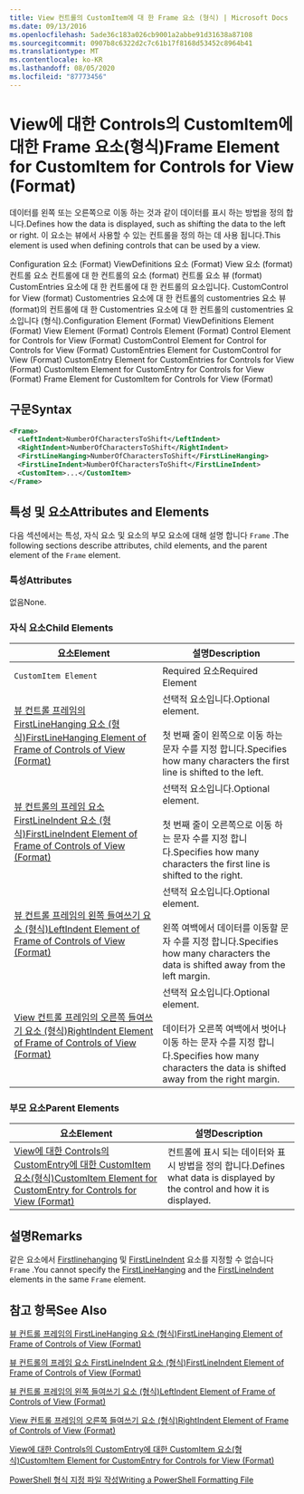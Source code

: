 ```yaml
---
title: View 컨트롤의 CustomItem에 대 한 Frame 요소 (형식) | Microsoft Docs
ms.date: 09/13/2016
ms.openlocfilehash: 5ade36c183a026cb9001a2abbe91d31638a87108
ms.sourcegitcommit: 0907b8c6322d2c7c61b17f8168d53452c8964b41
ms.translationtype: MT
ms.contentlocale: ko-KR
ms.lasthandoff: 08/05/2020
ms.locfileid: "87773456"
---
```

# <a name="frame-element-for-customitem-for-controls-for-view-format"></a><span data-ttu-id="d41f7-102">View에 대한 Controls의 CustomItem에 대한 Frame 요소(형식)</span><span class="sxs-lookup"><span data-stu-id="d41f7-102">Frame Element for CustomItem for Controls for View (Format)</span></span>

<span data-ttu-id="d41f7-103">데이터를 왼쪽 또는 오른쪽으로 이동 하는 것과 같이 데이터를 표시 하는 방법을 정의 합니다.</span><span class="sxs-lookup"><span data-stu-id="d41f7-103">Defines how the data is displayed, such as shifting the data to the left or right.</span></span> <span data-ttu-id="d41f7-104">이 요소는 뷰에서 사용할 수 있는 컨트롤을 정의 하는 데 사용 됩니다.</span><span class="sxs-lookup"><span data-stu-id="d41f7-104">This element is used when defining controls that can be used by a view.</span></span>

<span data-ttu-id="d41f7-105">Configuration 요소 (Format) ViewDefinitions 요소 (Format) View 요소 (format) 컨트롤 요소 컨트롤에 대 한 컨트롤의 요소 (format) 컨트롤 요소 뷰 (format) CustomEntries 요소에 대 한 컨트롤에 대 한 컨트롤의 요소입니다. CustomControl for View (format) Customentries 요소에 대 한 컨트롤의 customentries 요소 뷰 (format)의 컨트롤에 대 한 Customentries 요소에 대 한 컨트롤의 customentries 요소입니다 (형식).</span><span class="sxs-lookup"><span data-stu-id="d41f7-105">Configuration Element (Format) ViewDefinitions Element (Format) View Element (Format) Controls Element (Format) Control Element for Controls for View (Format) CustomControl Element for Control for Controls for View (Format) CustomEntries Element for CustomControl for View (Format) CustomEntry Element for CustomEntries for Controls for View (Format) CustomItem Element for CustomEntry for Controls for View (Format) Frame Element for CustomItem for Controls for View (Format)</span></span>

## <a name="syntax"></a><span data-ttu-id="d41f7-106">구문</span><span class="sxs-lookup"><span data-stu-id="d41f7-106">Syntax</span></span>

```xml
<Frame>
  <LeftIndent>NumberOfCharactersToShift</LeftIndent>
  <RightIndent>NumberOfCharactersToShift</RightIndent>
  <FirstLineHanging>NumberOfCharactersToShift</FirstLineHanging>
  <FirstLineIndent>NumberOfCharactersToShift</FirstLineIndent>
  <CustomItem>...</CustomItem>
</Frame>
```

## <a name="attributes-and-elements"></a><span data-ttu-id="d41f7-107">특성 및 요소</span><span class="sxs-lookup"><span data-stu-id="d41f7-107">Attributes and Elements</span></span>

<span data-ttu-id="d41f7-108">다음 섹션에서는 특성, 자식 요소 및 요소의 부모 요소에 대해 설명 합니다 `Frame` .</span><span class="sxs-lookup"><span data-stu-id="d41f7-108">The following sections describe attributes, child elements, and the parent element of the `Frame` element.</span></span>

### <a name="attributes"></a><span data-ttu-id="d41f7-109">특성</span><span class="sxs-lookup"><span data-stu-id="d41f7-109">Attributes</span></span>

<span data-ttu-id="d41f7-110">없음</span><span class="sxs-lookup"><span data-stu-id="d41f7-110">None.</span></span>

### <a name="child-elements"></a><span data-ttu-id="d41f7-111">자식 요소</span><span class="sxs-lookup"><span data-stu-id="d41f7-111">Child Elements</span></span>

|<span data-ttu-id="d41f7-112">요소</span><span class="sxs-lookup"><span data-stu-id="d41f7-112">Element</span></span>|<span data-ttu-id="d41f7-113">설명</span><span class="sxs-lookup"><span data-stu-id="d41f7-113">Description</span></span>|
|-------------|-----------------|
|`CustomItem Element`|<span data-ttu-id="d41f7-114">Required 요소</span><span class="sxs-lookup"><span data-stu-id="d41f7-114">Required Element</span></span>|
|[<span data-ttu-id="d41f7-115">뷰 컨트롤 프레임의 FirstLineHanging 요소 (형식)</span><span class="sxs-lookup"><span data-stu-id="d41f7-115">FirstLineHanging Element of Frame of Controls of View (Format)</span></span>](./firstlinehanging-element-for-frame-for-controls-for-view-format.md)|<span data-ttu-id="d41f7-116">선택적 요소입니다.</span><span class="sxs-lookup"><span data-stu-id="d41f7-116">Optional element.</span></span><br /><br /> <span data-ttu-id="d41f7-117">첫 번째 줄이 왼쪽으로 이동 하는 문자 수를 지정 합니다.</span><span class="sxs-lookup"><span data-stu-id="d41f7-117">Specifies how many characters the first line is shifted to the left.</span></span>|
|[<span data-ttu-id="d41f7-118">뷰 컨트롤의 프레임 요소 FirstLineIndent 요소 (형식)</span><span class="sxs-lookup"><span data-stu-id="d41f7-118">FirstLineIndent Element of Frame of Controls of View (Format)</span></span>](./firstlineindent-element-for-frame-for-controls-for-view-format.md)|<span data-ttu-id="d41f7-119">선택적 요소입니다.</span><span class="sxs-lookup"><span data-stu-id="d41f7-119">Optional element.</span></span><br /><br /> <span data-ttu-id="d41f7-120">첫 번째 줄이 오른쪽으로 이동 하는 문자 수를 지정 합니다.</span><span class="sxs-lookup"><span data-stu-id="d41f7-120">Specifies how many characters the first line is shifted to the right.</span></span>|
|[<span data-ttu-id="d41f7-121">뷰 컨트롤 프레임의 왼쪽 들여쓰기 요소 (형식)</span><span class="sxs-lookup"><span data-stu-id="d41f7-121">LeftIndent Element of Frame of Controls of View (Format)</span></span>](./leftindent-element-for-frame-for-controls-for-view-format.md)|<span data-ttu-id="d41f7-122">선택적 요소입니다.</span><span class="sxs-lookup"><span data-stu-id="d41f7-122">Optional element.</span></span><br /><br /> <span data-ttu-id="d41f7-123">왼쪽 여백에서 데이터를 이동할 문자 수를 지정 합니다.</span><span class="sxs-lookup"><span data-stu-id="d41f7-123">Specifies how many characters the data is shifted away from the left margin.</span></span>|
|[<span data-ttu-id="d41f7-124">View 컨트롤 프레임의 오른쪽 들여쓰기 요소 (형식)</span><span class="sxs-lookup"><span data-stu-id="d41f7-124">RightIndent Element of Frame of Controls of View (Format)</span></span>](./rightindent-element-for-frame-for-controls-for-view-format.md)|<span data-ttu-id="d41f7-125">선택적 요소입니다.</span><span class="sxs-lookup"><span data-stu-id="d41f7-125">Optional element.</span></span><br /><br /> <span data-ttu-id="d41f7-126">데이터가 오른쪽 여백에서 벗어나 이동 하는 문자 수를 지정 합니다.</span><span class="sxs-lookup"><span data-stu-id="d41f7-126">Specifies how many characters the data is shifted away from the right margin.</span></span>|

### <a name="parent-elements"></a><span data-ttu-id="d41f7-127">부모 요소</span><span class="sxs-lookup"><span data-stu-id="d41f7-127">Parent Elements</span></span>

|<span data-ttu-id="d41f7-128">요소</span><span class="sxs-lookup"><span data-stu-id="d41f7-128">Element</span></span>|<span data-ttu-id="d41f7-129">설명</span><span class="sxs-lookup"><span data-stu-id="d41f7-129">Description</span></span>|
|-------------|-----------------|
|[<span data-ttu-id="d41f7-130">View에 대한 Controls의 CustomEntry에 대한 CustomItem 요소(형식)</span><span class="sxs-lookup"><span data-stu-id="d41f7-130">CustomItem Element for CustomEntry for Controls for View (Format)</span></span>](./customitem-element-for-customentry-for-controls-for-view-format.md)|<span data-ttu-id="d41f7-131">컨트롤에 표시 되는 데이터와 표시 방법을 정의 합니다.</span><span class="sxs-lookup"><span data-stu-id="d41f7-131">Defines what data is displayed by the control and how it is displayed.</span></span>|

## <a name="remarks"></a><span data-ttu-id="d41f7-132">설명</span><span class="sxs-lookup"><span data-stu-id="d41f7-132">Remarks</span></span>

<span data-ttu-id="d41f7-133">같은 요소에서 [Firstlinehanging](./firstlinehanging-element-for-frame-for-controls-for-view-format.md) 및 [FirstLineIndent](./firstlineindent-element-for-frame-for-controls-for-view-format.md) 요소를 지정할 수 없습니다 `Frame` .</span><span class="sxs-lookup"><span data-stu-id="d41f7-133">You cannot specify the [FirstLineHanging](./firstlinehanging-element-for-frame-for-controls-for-view-format.md) and the [FirstLineIndent](./firstlineindent-element-for-frame-for-controls-for-view-format.md) elements in the same `Frame` element.</span></span>

## <a name="see-also"></a><span data-ttu-id="d41f7-134">참고 항목</span><span class="sxs-lookup"><span data-stu-id="d41f7-134">See Also</span></span>

[<span data-ttu-id="d41f7-135">뷰 컨트롤 프레임의 FirstLineHanging 요소 (형식)</span><span class="sxs-lookup"><span data-stu-id="d41f7-135">FirstLineHanging Element of Frame of Controls of View (Format)</span></span>](./firstlinehanging-element-for-frame-for-controls-for-view-format.md)

[<span data-ttu-id="d41f7-136">뷰 컨트롤의 프레임 요소 FirstLineIndent 요소 (형식)</span><span class="sxs-lookup"><span data-stu-id="d41f7-136">FirstLineIndent Element of Frame of Controls of View (Format)</span></span>](./firstlineindent-element-for-frame-for-controls-for-view-format.md)

[<span data-ttu-id="d41f7-137">뷰 컨트롤 프레임의 왼쪽 들여쓰기 요소 (형식)</span><span class="sxs-lookup"><span data-stu-id="d41f7-137">LeftIndent Element of Frame of Controls of View (Format)</span></span>](./leftindent-element-for-frame-for-controls-for-view-format.md)

[<span data-ttu-id="d41f7-138">View 컨트롤 프레임의 오른쪽 들여쓰기 요소 (형식)</span><span class="sxs-lookup"><span data-stu-id="d41f7-138">RightIndent Element of Frame of Controls of View (Format)</span></span>](./rightindent-element-for-frame-for-controls-for-view-format.md)

[<span data-ttu-id="d41f7-139">View에 대한 Controls의 CustomEntry에 대한 CustomItem 요소(형식)</span><span class="sxs-lookup"><span data-stu-id="d41f7-139">CustomItem Element for CustomEntry for Controls for View (Format)</span></span>](./customitem-element-for-customentry-for-controls-for-view-format.md)

[<span data-ttu-id="d41f7-140">PowerShell 형식 지정 파일 작성</span><span class="sxs-lookup"><span data-stu-id="d41f7-140">Writing a PowerShell Formatting File</span></span>](./writing-a-powershell-formatting-file.md)
